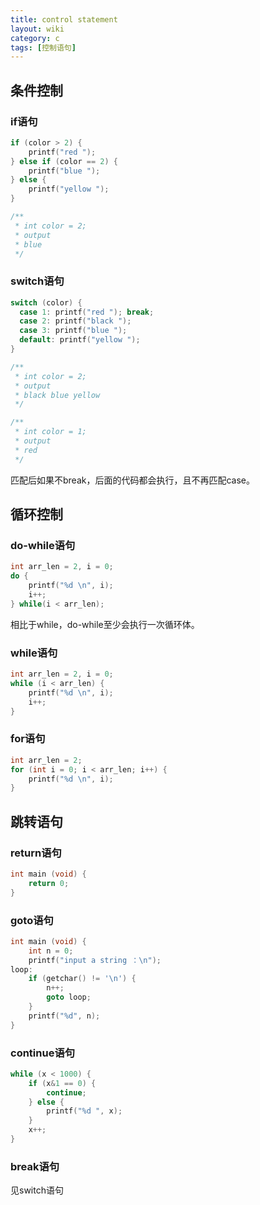 ```yaml
---
title: control statement
layout: wiki
category: c
tags: [控制语句]
---
```


## 条件控制

### if语句

```c
if (color > 2) {
    printf("red ");
} else if (color == 2) {
    printf("blue ");
} else {
    printf("yellow ");
}

/**
 * int color = 2;
 * output
 * blue
 */
```

### switch语句

```c
switch (color) {
  case 1: printf("red "); break;
  case 2: printf("black ");
  case 3: printf("blue ");
  default: printf("yellow ");
}

/**
 * int color = 2;
 * output
 * black blue yellow
 */

/**
 * int color = 1;
 * output
 * red
 */
```

匹配后如果不break，后面的代码都会执行，且不再匹配case。

## 循环控制

### do-while语句

```c
int arr_len = 2, i = 0;
do {
    printf("%d \n", i);
    i++;
} while(i < arr_len);
```

相比于while，do-while至少会执行一次循环体。

### while语句

```c
int arr_len = 2, i = 0;
while (i < arr_len) {
    printf("%d \n", i);
    i++;
}
```

### for语句

```c
int arr_len = 2;
for (int i = 0; i < arr_len; i++) {
    printf("%d \n", i);
}
```

## 跳转语句

### return语句

```c
int main (void) {
    return 0;
}
```

### goto语句

```c
int main (void) {
    int n = 0;
    printf("input a string ：\n");
loop:
    if (getchar() != '\n') {
        n++;
        goto loop;
    }
    printf("%d", n);
}
```

### continue语句

```c
while (x < 1000) {
    if (x&1 == 0) {
        continue;
    } else {
        printf("%d ", x);
    }
    x++;
}
```

### break语句

见switch语句